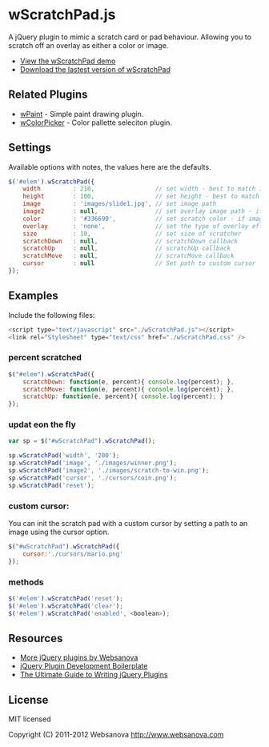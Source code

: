 # wScratchPad.js

A jQuery plugin to mimic a scratch card or pad behaviour.  Allowing you to scratch off an overlay as either a color or image.

* [View the wScratchPad demo](http://wscratchpad.websanova.com)
* [Download the lastest version of wScratchPad](https://github.com/websanova/wScratchPad/tags)


## Related Plugins

* [wPaint](http://wpaint.websanova.com) - Simple paint drawing plugin.
* [wColorPicker](http://wcolorpicker.websanova.com) - Color pallette seleciton plugin.


## Settings

Available options with notes, the values here are the defaults.

```javascript
$('#elem').wScratchPad({
    width         : 210,                 // set width - best to match image width
    height        : 100,                 // set height - best to match image height
    image         : 'images/slide1.jpg', // set image path
    image2        : null,                // set overlay image path - if set color is not used
    color         : '#336699',           // set scratch color - if image2 is not set uses color
    overlay       : 'none',              // set the type of overlay effect 'none', 'lighter' - only used with color
    size          : 10,                  // set size of scratcher
    scratchDown   : null,                // scratchDown callback
    scratchUp     : null,                // scratchUp callback
    scratchMove   : null,                // scratcMove callback
    cursor        : null                 // Set path to custom cursor
});
```

## Examples

Include the following files:

```js
<script type="text/javascript" src="./wScratchPad.js"></script>
<link rel="Stylesheet" type="text/css" href="./wScratchPad.css" />
```

### percent scratched

```js
$("#elem").wScratchPad({
    scratchDown: function(e, percent){ console.log(percent); },
    scratchMove: function(e, percent){ console.log(percent); },
    scratchUp: function(e, percent){ console.log(percent); }
});
```

### updat eon the fly

```js
var sp = $("#wScratchPad").wScratchPad();

sp.wScratchPad('width', '200');
sp.wScratchPad('image', './images/winner.png');
sp.wScratchPad('image2', './images/scratch-to-win.png');
sp.wScratchPad('cursor', './cursors/coin.png');
sp.wScratchPad('reset');
```

### custom cursor:

You can init the scratch pad with a custom cursor by setting a path to an image using the cursor option.

```js
$("#wScratchPad").wScratchPad({
    cursor:'./cursors/mario.png'
});
```

### methods

```js
$('#elem').wScratchPad('reset');
$('#elem').wScratchPad('clear');
$('#elem').wScratchPad('enabled', <boolean>);
```


## Resources

* [More jQuery plugins by Websanova](http://websanova.com/plugins)
* [jQuery Plugin Development Boilerplate](http://www.websanova.com/blog/jquery/jquery-plugin-development-boilerplate)
* [The Ultimate Guide to Writing jQuery Plugins](http://www.websanova.com/blog/jquery/the-ultimate-guide-to-writing-jquery-plugins)


## License

MIT licensed

Copyright (C) 2011-2012 Websanova http://www.websanova.com